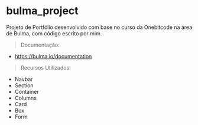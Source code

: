 # bulma_project
Projeto de Portfólio desenvolvido com base no curso da Onebitcode na área de Bulma, com código escrito por mim.

> Documentação:
* https://bulma.io/documentation

> Recursos Utilizados:
* Navbar
* Section
* Container
* Columns
* Card
* Box
* Form

